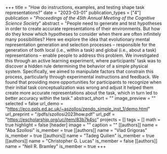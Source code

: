 +++
title = "How do instructions, examples, and testing shape task representations?"
date = "2023-03-01"
publication_types = ["4"]
publication = "_Proceedings of the 45th Annual Meeting of the Cognitive Science Society_"
abstract = "People need to generate and test hypotheses in order to create accurate representations of their environments. But how do they know which hypotheses to consider when there are often infinitely many possibilities? Here we explore the idea that evolutionary mental representation generation and selection processes – responsible for the generation of both local (i.e., within a task) and global (i.e., about a task) representations – enable people to address this problem. We investigated this through an active learning experiment, where participants’ task was to discover a hidden rule determining the behavior of a simple physical system. Specifically, we aimed to manipulate factors that constrain this process, particularly through experimental instructions and feedback. We found that providing more opportunities for participants to recognize when their initial task conceptualization was wrong and adjust it helped them create more accurate representations about the task, which in turn led to better accuracy within the task."
abstract_short = ""
image_preview = ""
selected = false
url_demo = "https://eco.ppls.ed.ac.uk/~aszollos/zendo_simple_inst_1/demo.html"
url_preprint = "/pdfs/szollosi2023how.pdf"
url_pdf = "https://escholarship.org/uc/item/83b7k4sc"
projects = []
tags = []
math = true
highlight = false
[header]
image = ""
caption = ""
[[authors]]
	name = "Aba Szollosi"
	is_member = true
[[authors]]
	name = "Vlad Grigoras"
	is_member = true
[[authors]]
	name = "Tadeg Quilien"
	is_member = true
[[authors]]
	name = "Christopher G. Lucas"
	is_member = false
[[authors]]
	name = "Neil R. Bramley"
	is_member = true
+++

